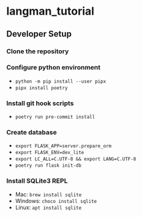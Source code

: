 # langman_tutorial

## Developer Setup

### Clone the repository

### Configure python environment

- `python -m pip install --user pipx`
- `pipx install poetry`

### Install git hook scripts

- `poetry run pre-commit install`

### Create database

- `export FLASK_APP=server.prepare_orm`
- `export FLASK_ENV=dev_lite`
- `export LC_ALL=C.UTF-8 && export LANG=C.UTF-8`
- `poetry run flask init-db`

### Install SQLite3 REPL

- Mac: `brew install sqlite`
- Windows: `choco install sqlite`
- Linux: `apt install sqlite`
